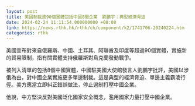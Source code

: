 ```yaml
---
layout: post
title: 美國制裁逾90個實體包括中國8間企業　劉鵬宇：典型經濟脅迫
date: 2024-02-24 11:11:54.000000000 +08:00
link: https://news.rthk.hk/rthk/ch/component/k2/1741706-20240224.htm
categories: rthk
---
```


美國宣布對來自俄羅斯、中國、土耳其、阿聯酋及印度等超過90個實體，實施新的貿易限制，指有關實體支持俄羅斯對烏克蘭發動戰爭。

被列入清單的包括8個中國實體，中國駐美國大使館發言人劉鵬宇批評，美國以涉俄為由，對中國企業實施更多單邊制裁。這是典型的經濟脅迫、單邊主義霸淩行徑。美方應當立即糾正錯誤做法，停止遏制打壓中國企業。 

他說，中方堅決反對美國泛化國家安全概念，濫用國家力量打壓中國企業。
